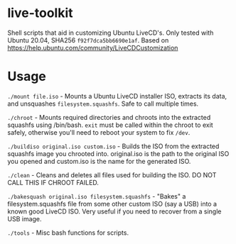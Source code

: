 # live-toolkit
Shell scripts that aid in customizing Ubuntu LiveCD's. Only tested with Ubuntu 20.04, SHA256 `f92f7dca5bb6690e1af`. Based on https://help.ubuntu.com/community/LiveCDCustomization

# Usage
`./mount file.iso` - Mounts a Ubuntu LiveCD installer ISO, extracts its data, and unsquashes `filesystem.squashfs`. Safe to call multiple times.

`./chroot` - Mounts required directories and chroots into the extracted squashfs using /bin/bash. `exit` must be called within the chroot to exit safely, otherwise you'll need to reboot your system to fix `/dev`.

`./buildiso original.iso custom.iso` - Builds the ISO from the extracted squashfs image you chrooted into. original.iso is the path to the original ISO you opened and custom.iso is the name for the generated ISO.

`./clean` - Cleans and deletes all files used for building the ISO. DO NOT CALL THIS IF CHROOT FAILED.

`./bakesquash original.iso filesystem.squashfs` - "Bakes" a filesystem.squashfs file from some other custom ISO (say a USB) into a known good LiveCD ISO. Very useful if you need to recover from a single USB image. 

`./tools` - Misc bash functions for scripts. 
